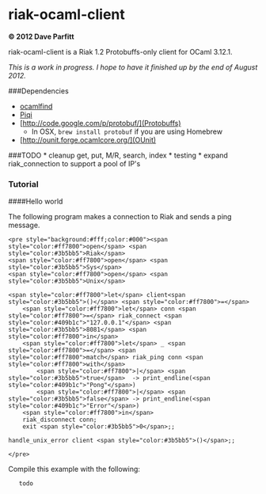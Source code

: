 riak-ocaml-client
=====

**© 2012 Dave Parfitt**

riak-ocaml-client is a Riak 1.2 Protobuffs-only client for OCaml 3.12.1.

*This is a work in progress. I hope to have it finished up by the end of August 2012.*

###Dependencies

* [ocamlfind](http://projects.camlcity.org/projects/findlib.html)
* [Piqi](http://piqi.org/)
* [http://code.google.com/p/protobuf/](Protobuffs)
   * In OSX, `brew install protobuf` if you are using Homebrew
* [http://ounit.forge.ocamlcore.org/](OUnit)

###TODO
    * cleanup get, put, M/R, search, index
	* testing
	* expand riak_connection to support a pool of IP's

### Tutorial

####Hello world

The following program makes a connection to Riak and sends a ping message. 

```
<pre style="background:#fff;color:#000"><span style="color:#ff7800">open</span> <span style="color:#3b5bb5">Riak</span>
<span style="color:#ff7800">open</span> <span style="color:#3b5bb5">Sys</span>
<span style="color:#ff7800">open</span> <span style="color:#3b5bb5">Unix</span>

<span style="color:#ff7800">let</span> client<span style="color:#3b5bb5">()</span> <span style="color:#ff7800">=</span>
    <span style="color:#ff7800">let</span> conn <span style="color:#ff7800">=</span> riak_connect <span style="color:#409b1c">"127.0.0.1"</span> <span style="color:#3b5bb5">8081</span> <span style="color:#ff7800">in</span>
    <span style="color:#ff7800">let</span> _ <span style="color:#ff7800">=</span> <span style="color:#ff7800">match</span> riak_ping conn <span style="color:#ff7800">with</span>
        <span style="color:#ff7800">|</span> <span style="color:#3b5bb5">true</span>  -> print_endline(<span style="color:#409b1c">"Pong"</span>)
        <span style="color:#ff7800">|</span> <span style="color:#3b5bb5">false</span> -> print_endline(<span style="color:#409b1c">"Error"</span>)
    <span style="color:#ff7800">in</span>
    riak_disconnect conn;
    exit <span style="color:#3b5bb5">0</span>;;    

handle_unix_error client <span style="color:#3b5bb5">()</span>;;

</pre>

```
		
Compile this example with the following:

```
   todo
```
